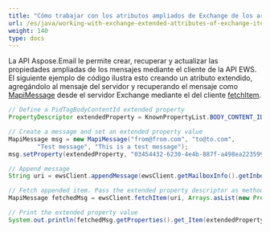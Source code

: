 ```yaml
---
title: "Cómo trabajar con los atributos ampliados de Exchange de los artículos de Exchange"
url: /es/java/working-with-exchange-extended-attributes-of-exchange-items/
weight: 140
type: docs
---
```



La API Aspose.Email le permite crear, recuperar y actualizar las propiedades ampliadas de los mensajes mediante el cliente de la API EWS. El siguiente ejemplo de código ilustra esto creando un atributo extendido, agregándolo al mensaje del servidor y recuperando el mensaje como [MapiMessage](https://apireference.aspose.com/email/java/com.aspose.email/mapimessage) desde el servidor Exchange mediante el del cliente [fetchItem](https://reference.aspose.com/email/java/com.aspose.email/IEWSClient#fetchItem\(java.lang.String,%20java.lang.Iterable\)).

~~~Java
// Define a PidTagBodyContentId extended property
PropertyDescriptor extendedProperty = KnownPropertyList.BODY_CONTENT_ID;

// Create a message and set an extended property value
MapiMessage msg = new MapiMessage("from@from.com", "to@to.com",
        "Test message", "This is a test message");
msg.setProperty(extendedProperty, "03454432-6230-4e4b-887f-a498ea223599");

// Append message
String uri = ewsClient.appendMessage(ewsClient.getMailboxInfo().getInboxUri(), msg, true);

// Fetch appended item. Pass the extended property descriptor as method parameter.
MapiMessage fetchedMsg = ewsClient.fetchItem(uri, Arrays.asList(new PropertyDescriptor[] { extendedProperty }));

// Print the extended property value
System.out.println(fetchedMsg.getProperties().get_Item(extendedProperty).getString());
~~~